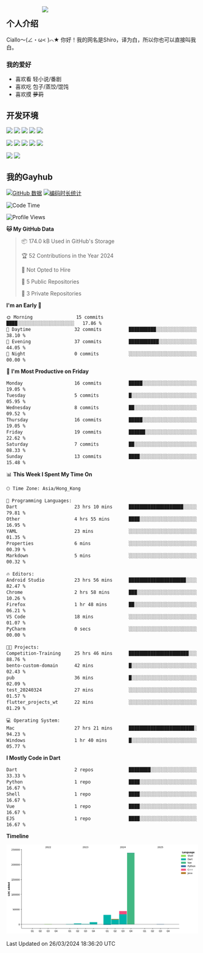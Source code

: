 <img align='right' src='https://img2.moeblog.vip/images/eCva.png' width='410px'>

## 个人介绍
Ciallo～(∠・ω< )⌒★ 你好！我的网名是Shiro，译为白，所以你也可以直接叫我白。

### 我的爱好

* 喜欢看 轻小说/番剧
* 喜欢吃 包子/蒸饺/馄饨
* 喜欢摸 ~~萝莉~~

## 开发环境
[![](https://img.shields.io/badge/Windows-11-blue?style=flat-square&logo=windows&logoColor=white)](https://www.microsoft.com/windows/get-windows-11)
[![](https://img.shields.io/badge/Macos-Sonoma-black?style=flat-square&logo=apple&logoColor=white)](https://www.apple.com/hk/en/macos/sonoma/)
[![](https://img.shields.io/badge/Debian-12-d0024d?style=flat-square&logo=debian&logoColor=white)](https://www.debian.org/)
[![](https://img.shields.io/badge/AlmaLinux-9-0f4266?style=flat-square&logo=almalinux&logoColor=white)](https://almalinux.org/)
[![](https://img.shields.io/badge/Windows%20Server-2012-blue?style=flat-square&logo=windows&logoColor=white)](https://www.microsoft.com/windows-server)

[![](https://img.shields.io/badge/Vivobook-PRO_16-f45a00?style=flat-square&logo=RepublicofGamers&logoColor=white)](https://www.asus.com.cn/laptops/for-creators/vivobook/vivobook-pro-16-oled-k6602/)
[![](https://img.shields.io/badge/Mac_Studio-M1_Max-black?style=flat-square&logo=apple&logoColor=white)](https://www.apple.com/hk/en/mac-studio/)
[![](https://img.shields.io/badge/Mi-MIX4-f45a00?style=flat-square&logo=xiaomi&logoColor=white)](https://www.mi.com/)
[![](https://img.shields.io/badge/SONY-WF1000XM4-f3c74a?style=flat-square)](https://www.sony.com.hk/zh/headphones/products/wf-1000xm4)
[![](https://img.shields.io/badge/Yubikey-5_NFC-9bc930?style=flat-square&logo=yubico&logoColor=9bc930)](https://www.yubico.com/hk/product/yubikey-5-nfc/)

[![](https://img.shields.io/badge/IDE-Visual_Studio_Code-blue?style=flat-square&logo=visual-studio-code&logoColor=white)](https://code.visualstudio.com/)
[![](https://img.shields.io/badge/IDE-JetBrains-black?style=flat-square&logo=jetbrains&logoColor=white)](https://code.visualstudio.com/)
## 我的Gayhub
[![GitHub 数据](https://github-readme-stats.vercel.app/api?username=verymoe)]()
[![编码时长统计](https://github-readme-stats.vercel.app/api/wakatime?username=shiro)]()

<!--START_SECTION:waka-->
![Code Time](http://img.shields.io/badge/Code%20Time-362%20hrs%204%20mins-blue)

![Profile Views](http://img.shields.io/badge/Profile%20Views-1-blue)

**🐱 My GitHub Data** 

> 📦 174.0 kB Used in GitHub's Storage 
 > 
> 🏆 52 Contributions in the Year 2024
 > 
> 🚫 Not Opted to Hire
 > 
> 📜 5 Public Repositories 
 > 
> 🔑 3 Private Repositories 
 > 
**I'm an Early 🐤** 

```text
🌞 Morning                15 commits          ████░░░░░░░░░░░░░░░░░░░░░   17.86 % 
🌆 Daytime                32 commits          ██████████░░░░░░░░░░░░░░░   38.10 % 
🌃 Evening                37 commits          ███████████░░░░░░░░░░░░░░   44.05 % 
🌙 Night                  0 commits           ░░░░░░░░░░░░░░░░░░░░░░░░░   00.00 % 
```
📅 **I'm Most Productive on Friday** 

```text
Monday                   16 commits          █████░░░░░░░░░░░░░░░░░░░░   19.05 % 
Tuesday                  5 commits           █░░░░░░░░░░░░░░░░░░░░░░░░   05.95 % 
Wednesday                8 commits           ██░░░░░░░░░░░░░░░░░░░░░░░   09.52 % 
Thursday                 16 commits          █████░░░░░░░░░░░░░░░░░░░░   19.05 % 
Friday                   19 commits          ██████░░░░░░░░░░░░░░░░░░░   22.62 % 
Saturday                 7 commits           ██░░░░░░░░░░░░░░░░░░░░░░░   08.33 % 
Sunday                   13 commits          ████░░░░░░░░░░░░░░░░░░░░░   15.48 % 
```


📊 **This Week I Spent My Time On** 

```text
🕑︎ Time Zone: Asia/Hong_Kong

💬 Programming Languages: 
Dart                     23 hrs 10 mins      ████████████████████░░░░░   79.81 % 
Other                    4 hrs 55 mins       ████░░░░░░░░░░░░░░░░░░░░░   16.95 % 
YAML                     23 mins             ░░░░░░░░░░░░░░░░░░░░░░░░░   01.35 % 
Properties               6 mins              ░░░░░░░░░░░░░░░░░░░░░░░░░   00.39 % 
Markdown                 5 mins              ░░░░░░░░░░░░░░░░░░░░░░░░░   00.32 % 

🔥 Editors: 
Android Studio           23 hrs 56 mins      █████████████████████░░░░   82.47 % 
Chrome                   2 hrs 58 mins       ███░░░░░░░░░░░░░░░░░░░░░░   10.26 % 
Firefox                  1 hr 48 mins        ██░░░░░░░░░░░░░░░░░░░░░░░   06.21 % 
VS Code                  18 mins             ░░░░░░░░░░░░░░░░░░░░░░░░░   01.07 % 
PyCharm                  0 secs              ░░░░░░░░░░░░░░░░░░░░░░░░░   00.00 % 

🐱‍💻 Projects: 
Competition-Training     25 hrs 46 mins      ██████████████████████░░░   88.76 % 
bento-custom-domain      42 mins             █░░░░░░░░░░░░░░░░░░░░░░░░   02.43 % 
pub                      36 mins             █░░░░░░░░░░░░░░░░░░░░░░░░   02.09 % 
test_20240324            27 mins             ░░░░░░░░░░░░░░░░░░░░░░░░░   01.57 % 
flutter_projects_wt      22 mins             ░░░░░░░░░░░░░░░░░░░░░░░░░   01.29 % 

💻 Operating System: 
Mac                      27 hrs 21 mins      ████████████████████████░   94.23 % 
Windows                  1 hr 40 mins        █░░░░░░░░░░░░░░░░░░░░░░░░   05.77 % 
```

**I Mostly Code in Dart** 

```text
Dart                     2 repos             ████████░░░░░░░░░░░░░░░░░   33.33 % 
Python                   1 repo              ████░░░░░░░░░░░░░░░░░░░░░   16.67 % 
Shell                    1 repo              ████░░░░░░░░░░░░░░░░░░░░░   16.67 % 
Vue                      1 repo              ████░░░░░░░░░░░░░░░░░░░░░   16.67 % 
EJS                      1 repo              ████░░░░░░░░░░░░░░░░░░░░░   16.67 % 
```



**Timeline**

![Lines of Code chart](https://raw.githubusercontent.com/verymoe/verymoe/main/assets/bar_graph.png)


 Last Updated on 26/03/2024 18:36:20 UTC
<!--END_SECTION:waka-->
